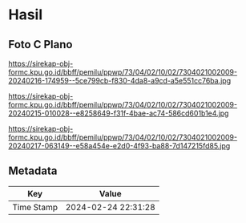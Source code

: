 # Hasil

## Foto C Plano

https://sirekap-obj-formc.kpu.go.id/bbff/pemilu/ppwp/73/04/02/10/02/7304021002009-20240216-174959--5ce799cb-f830-4da8-a9cd-a5e551cc76ba.jpg

https://sirekap-obj-formc.kpu.go.id/bbff/pemilu/ppwp/73/04/02/10/02/7304021002009-20240215-010028--e8258649-f31f-4bae-ac74-586cd601b1e4.jpg

https://sirekap-obj-formc.kpu.go.id/bbff/pemilu/ppwp/73/04/02/10/02/7304021002009-20240217-063149--e58a454e-e2d0-4f93-ba88-7d147215fd85.jpg


## Metadata

| Key        | Value               |
| ---------- | ------------------- |
| Time Stamp | 2024-02-24 22:31:28 |




